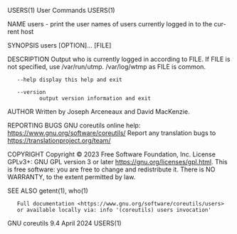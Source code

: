 USERS(1)                         User Commands                        USERS(1)

NAME
       users  -  print the user names of users currently logged in to the cur‐
       rent host

SYNOPSIS
       users [OPTION]... [FILE]

DESCRIPTION
       Output who is currently logged in according to FILE.  If  FILE  is  not
       specified, use /var/run/utmp.  /var/log/wtmp as FILE is common.

       --help display this help and exit

       --version
              output version information and exit

AUTHOR
       Written by Joseph Arceneaux and David MacKenzie.

REPORTING BUGS
       GNU coreutils online help: <https://www.gnu.org/software/coreutils/>
       Report any translation bugs to <https://translationproject.org/team/>

COPYRIGHT
       Copyright  ©  2023  Free Software Foundation, Inc.  License GPLv3+: GNU
       GPL version 3 or later <https://gnu.org/licenses/gpl.html>.
       This is free software: you are free  to  change  and  redistribute  it.
       There is NO WARRANTY, to the extent permitted by law.

SEE ALSO
       getent(1), who(1)

       Full documentation <https://www.gnu.org/software/coreutils/users>
       or available locally via: info '(coreutils) users invocation'

GNU coreutils 9.4                 April 2024                          USERS(1)
